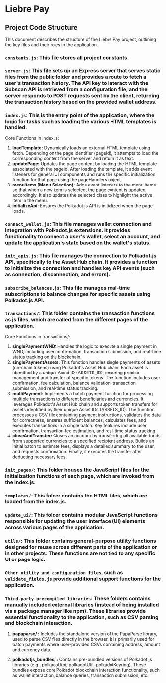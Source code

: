 # Liebre Pay
## Project Code Structure
This document describes the structure of the Liebre Pay project, outlining the key files and their roles in the application.  
### `constants.js`: This file stores all project constants.
### `server.js`: This file sets up an Express server that serves static files from the public folder and provides a route to fetch a user's transaction history. The API key to interact with the Subscan API is retrieved from a configuration file, and the server responds to POST requests sent by the client, returning the transaction history based on the provided wallet address.
### `index.js`: This is the entry point of the application, where the logic for tasks such as loading the various HTML templates is handled.

Core Functions in index.js:
1. **loadTemplate:** Dynamically loads an external HTML template using fetch. Depending on the page identifier (pageId), it attempts to load the corresponding content from the server and return it as text.
2. **updatePage:** Updates the page content by loading the HTML template associated with the pageId. After loading the template, it adds event listeners for general UI components and runs the specific initialization function for that page using the pageHandlers object.
3. **menuItems (Menu Selection):** Adds event listeners to the menu items so that when a new item is selected, the page content is updated accordingly. It also updates the selected class to highlight the active item in the menu.
4. **initializeApi:** Ensures the Polkadot.js API is initialized when the page loads.

### `connect_wallet.js`: This file manages wallet connection and integration with Polkadot.js extensions. It provides functionality to connect a user's wallet, select an account, and update the application's state based on the wallet's status.
### `init_apis.js`: This file manages the connection to Polkadot.js API, specifically to the Asset Hub chain. It provides a function to initialize the connection and handles key API events (such as connection, disconnection, and errors).
### `subscribe_balances.js`: This file manages real-time subscriptions to balance changes for specific assets using Polkadot.js API.
### `transactions/`: This folder contains the transaction functions as js files, which are called from the different pages of the application.

Core Functions in transactions/:
1. **singlePaymentWND:** Handles the logic to execute a single payment in WND, including user confirmation, transaction submission, and real-time status tracking on the blockchain.
2. **singlePaymentAssets:** This function handles single payments of assets (on-chain tokens) using Polkadot's Asset Hub chain. Each asset is identified by a unique Asset ID (ASSETS_ID), ensuring precise management and transfer of specific tokens. The function includes user confirmation, fee calculation, balance validation, transaction submission, and real-time status tracking.
3. **multiPayment:** Implements a batch payment function for processing multiple transactions to different beneficiaries and currencies. It leverages Polkadot's Asset Hub chain and supports token transfers for assets identified by their unique Asset IDs (ASSETS_ID). The function processes a CSV file containing payment instructions, validates the data for correctness, ensures sufficient balances, calculates fees, and executes transactions in a single batch. Key features include user confirmation, transaction fee estimation, and real-time status tracking.
4. **closeAndTransfer:** Closes an account by transferring all available funds from supported currencies to a specified recipient address. Builds an initial batch to estimate fees, displays a detailed summary to the user, and requests confirmation. Finally, it executes the transfer after deducting necessary fees.

### `init_pages/`: This folder houses the JavaScript files for the initialization functions of each page, which are invoked from the index.js.
### `templates/`: This folder contains the HTML files, which are loaded from the index.js.
### `update_ui/`: This folder contains modular JavaScript functions responsible for updating the user interface (UI) elements across various pages of the application.
### `utils/`: This folder contains general-purpose utility functions designed for reuse across different parts of the application or in other projects. These functions are not tied to any specific UI or page logic.
### `Other utility and configuration files`, such as `validate_fields.js` provide additional support functions for the application.

### `Third-party precompiled libraries`: These folders contains manually included external libraries (instead of being installed via a package manager like npm). These libraries provide essential functionality to the application, such as CSV parsing and blockchain interaction.

1. **papaparse/ :** Includes the standalone version of the PapaParse library, used to parse CSV files directly in the browser. It is primarily used for batch payments where user-provided CSVs containing address, amount and currency data.

2. **polkadotjs_bundles/ :** Contains pre-bundled versions of Polkadot.js libraries (e.g., polkadotApi, polkadotUtil, polkadotKeyring). These bundles expose core Polkadot blockchain interaction functionality, such as wallet interaction, balance queries, transaction submission, etc.

